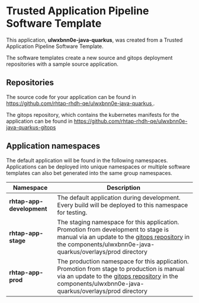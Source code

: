 # Trusted Application Pipeline Software Template

This application, **ulwxbnn0e-java-quarkus**, was created from a Trusted Application Pipeline Software Template.

The software templates create a new source and gitops deployment repositories with a sample source application. 

## Repositories

The source code for your application can be found in [https://github.com/rhtap-rhdh-qe/ulwxbnn0e-java-quarkus ](https://github.com/rhtap-rhdh-qe/ulwxbnn0e-java-quarkus ).
 
The gitops repository, which contains the kubernetes manifests for the application can be found in 
[https://github.com/rhtap-rhdh-qe/ulwxbnn0e-java-quarkus-gitops ](https://github.com/rhtap-rhdh-qe/ulwxbnn0e-java-quarkus-gitops ) 

## Application namespaces 

The default application will be found in the following namespaces. Applications can be deployed into unique namespaces or multiple software templates can also bet generated into the same group namespaces.  

|  Namespace   |  Description   |  
| -------- | -------- |   
| **rhtap-app-development** | The default application during development. Every build will be deployed to this namespace for testing. | 
| **rhtap-app-stage** | The staging namespace for this application. Promotion from development to stage is manual via an update to the [gitops repository](https://github.com/rhtap-rhdh-qe/ulwxbnn0e-java-quarkus-gitops ) in the components/ulwxbnn0e-java-quarkus/overlays/prod directory |  
| **rhtap-app-prod** | The production namespace for this application. Promotion from stage to production is manual via an update to the [gitops repository](https://github.com/rhtap-rhdh-qe/ulwxbnn0e-java-quarkus-gitops ) in the components/ulwxbnn0e-java-quarkus/overlays/prod directory | 
